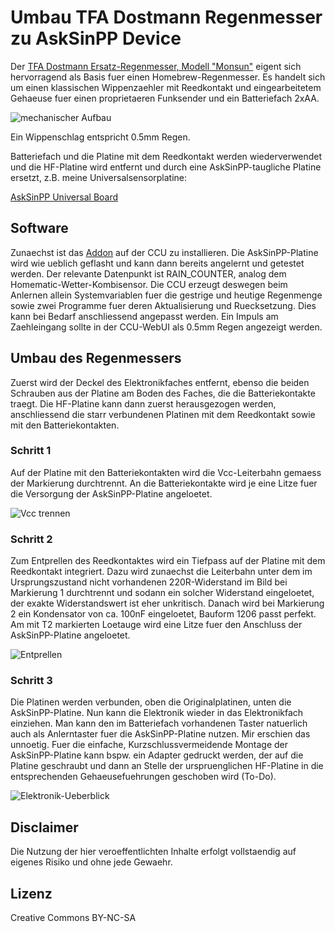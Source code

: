 # Umbau TFA Dostmann Regenmesser zu AskSinPP Device

Der [TFA Dostmann Ersatz-Regenmesser, Modell "Monsun"](https://www.amazon.de/gp/product/B00FYSUATO/) eigent sich hervorragend als Basis fuer einen Homebrew-Regenmesser. Es handelt sich um einen klassischen Wippenzaehler mit Reedkontakt und eingearbeitetem Gehaeuse fuer einen proprietaeren Funksender und ein Batteriefach 2xAA.

![mechanischer Aufbau](Images/mechanics.png)

Ein Wippenschlag entspricht 0.5mm Regen.

Batteriefach und die Platine mit dem Reedkontakt werden wiederverwendet und die HF-Platine wird entfernt und durch eine AskSinPP-taugliche Platine ersetzt, z.B. meine Universalsensorplatine:

[AskSinPP Universal Board](https://www.github.com/HMSteve/PCBs/AskSinPP_UniversalBoard)


## Software

Zunaechst ist das [Addon](https://github.com/HMSteve/HB-UNI-Sen-RainCounter/raw/master/CCU_RM/HB-UNI-Sen-RainCounter-addon.tgz) auf der CCU zu installieren. Die AskSinPP-Platine wird wie ueblich geflasht und kann dann bereits angelernt und getestet werden. Der relevante Datenpunkt ist RAIN_COUNTER, analog dem Homematic-Wetter-Kombisensor. Die CCU erzeugt deswegen beim Anlernen allein Systemvariablen fuer die gestrige und heutige Regenmenge sowie zwei Programme fuer deren Aktualisierung und Ruecksetzung. Dies kann bei Bedarf anschliessend angepasst werden. Ein Impuls am Zaehleingang sollte in der CCU-WebUI als 0.5mm Regen angezeigt werden.


## Umbau des Regenmessers

Zuerst wird der Deckel des Elektronikfaches entfernt, ebenso die beiden Schrauben aus der Platine am Boden des Faches, die die Batteriekontakte traegt. Die HF-Platine kann dann zuerst herausgezogen werden, anschliessend die starr verbundenen Platinen mit dem Reedkontakt sowie mit den Batteriekontakten.

### Schritt 1

Auf der Platine mit den Batteriekontakten wird die Vcc-Leiterbahn gemaess der Markierung durchtrennt. An die Batteriekontakte wird je eine Litze fuer die Versorgung der AskSinPP-Platine angeloetet.

![Vcc trennen](Images/cutvcc.png)

### Schritt 2

Zum Entprellen des Reedkontaktes wird ein Tiefpass auf der Platine mit dem Reedkontakt integriert. Dazu wird zunaechst die Leiterbahn unter dem im Ursprungszustand nicht vorhandenen 220R-Widerstand im Bild bei Markierung 1 durchtrennt und sodann ein solcher Widerstand eingeloetet, der exakte Widerstandswert ist eher unkritisch. Danach wird bei Markierung 2 ein Kondensator von ca. 100nF eingeloetet, Bauform 1206 passt perfekt. Am mit T2 markierten Loetauge wird eine Litze fuer den Anschluss der AskSinPP-Platine angeloetet.

![Entprellen](Images/debouncing.png)

### Schritt 3

Die Platinen werden verbunden, oben die Originalplatinen, unten die AskSinPP-Platine. Nun kann die Elektronik wieder in das Elektronikfach einziehen. Man kann den im Batteriefach vorhandenen Taster natuerlich auch als Anlerntaster fuer die AskSinPP-Platine nutzen. Mir erschien das unnoetig. Fuer die einfache, Kurzschlussvermeidende Montage der AskSinPP-Platine kann bspw. ein Adapter gedruckt werden, der auf die Platine geschraubt und dann an Stelle der urspruenglichen HF-Platine in die entsprechenden Gehaeusefuehrungen geschoben wird (To-Do).

![Elektronik-Ueberblick](Images/overview.png)


## Disclaimer

Die Nutzung der hier veroeffentlichten Inhalte erfolgt vollstaendig auf eigenes Risiko und ohne jede Gewaehr.


## Lizenz

Creative Commons BY-NC-SA
